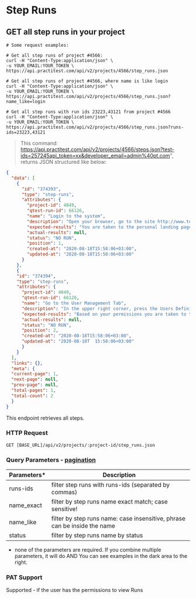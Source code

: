 # Step Runs

## GET all step runs in your project
```shell
# Some request examples:

# Get all step runs of project #4566:
curl -H "Content-Type:application/json" \
-u YOUR_EMAIL:YOUR_TOKEN \
https://api.practitest.com/api/v2/projects/4566/step_runs.json

# Get all step runs of project #4566, where name is like login
curl -H "Content-Type:application/json" \
-u YOUR_EMAIL:YOUR_TOKEN \
https://api.practitest.com/api/v2/projects/4566/step_runs.json?name_like=login

# Get all step runs with run ids 23223,43121 from project #4566
curl -H "Content-Type:application/json" \
-u YOUR_EMAIL:YOUR_TOKEN \
https://api.practitest.com/api/v2/projects/4566/step_runs.json?runs-ids=23223,43121

```

> This command: https://api.practitest.com/api/v2/projects/4566/steps.json?test-ids=257245api_token=xx&developer_email=admin%40pt.com", returns JSON structured like below:

```json
{
  "data": [
    {
      "id": "374393",
      "type": "step-runs",
      "attributes": {
        "project-id": 4849,
        "qtest-run-id": 66126,
        "name": "Login to the system",
        "description": "Open your browser, go to the site http://www.test-test.com and log into the system",
        "expected-results": "You are taken to the personal landing page",
        "actual-results": null,
        "status": "NO RUN",
        "position": 1,
        "created-at": "2020-08-18T15:58:06+03:00",
        "updated-at": "2020-08-18T15:58:06+03:00"
      }
    },
    {
    "id": "374394",
    "type": "step-runs",
    "attributes": {
      "project-id": 4849,
      "qtest-run-id": 66126,
      "name": "Go to the User Management Tab",
      "description": "In the upper right corner, press the Users Definition Icon to be taken to this area of the application",
      "expected-results": "Based on your permissions you are taken to the users tab and you can see all the users in the system",
      "actual-results": null,
      "status": "NO RUN",
      "position": 2,
      "created-at": "2020-08-18T15:58:06+03:00",
      "updated-at": "2020-08-18T  15:58:06+03:00"
      }
    }
  ],
  "links": {},
  "meta": {
  "current-page": 1,
  "next-page": null,
  "prev-page": null,
  "total-pages": 1,
  "total-count": 2
  }
}
```

This endpoint retrieves all steps.

### HTTP Request

<!-- http://localhost:3000/api/v2/projects/4849/step_runs.json?api_token=ef02d0ee6d583554020e82d10161a671a3d0b1fb&runs-ids=66126,66117&status=NO%20RUN -->

`GET [BASE_URL]/api/v2/projects/:project-id/step_runs.json`

### Query Parameters - [pagination](#pagination)

Parameters* | Description |
--------- | ------- |
runs-ids | filter step runs with runs-ids (separated by commas) |
name_exact | filter by step runs name exact match; case sensitive! |
name_like | filter by step runs name: case insensitive, phrase can be inside the name |
status | filter by step runs name by status |

* none of the parameters are required. If you combine multiple parameters, it will do AND
You can see examples in the dark area to the right.

### PAT Support
Supported - if the user has the permissions to view Runs
